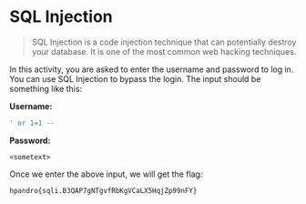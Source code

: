 # SQL Injection

> SQL Injection is a code injection technique that can potentially destroy your database. It is one of the most common web hacking techniques.

In this activity, you are asked to enter the username and password to log in. You can use SQL Injection to bypass the login. The input should be something like this:  
    
**Username:**

```sql
' or 1=1 --
```

**Password:**

```
<sometext>
```

Once we enter the above input, we will get the flag:
```
hpandro{sqli.B3QAP7gNTgvfRbKgVCaLX5HqjZp99nFY}
```